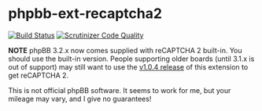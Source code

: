 # phpbb-ext-recaptcha2

[![Build Status](https://travis-ci.org/gothick/phpbb-ext-recaptcha2.svg?branch=master)](https://travis-ci.org/gothick/phpbb-ext-recaptcha2)
[![Scrutinizer Code Quality](https://scrutinizer-ci.com/g/gothick/phpbb-ext-recaptcha2/badges/quality-score.png?b=master)](https://scrutinizer-ci.com/g/gothick/phpbb-ext-recaptcha2/?branch=master)

**NOTE** phpBB 3.2.x now comes supplied with reCAPTCHA 2 built-in. You should use the
built-in version. People supporting older boards (until 3.1.x is out of support) may
still want to use the 
[v1.0.4 release](https://github.com/gothick/phpbb-ext-recaptcha2/releases/latest) of
this extension to get reCAPTCHA 2. 

This is not official phpBB software. It seems to work for me, but your mileage
may vary, and I give no guarantees!


